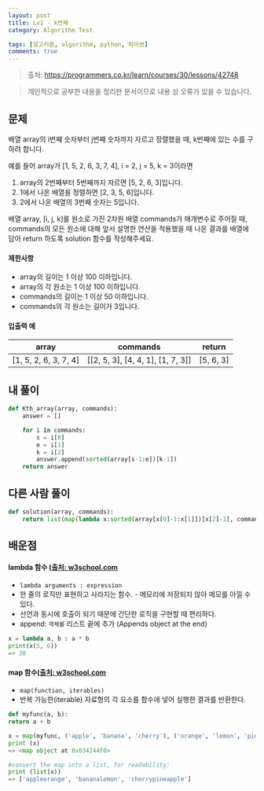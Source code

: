 ```yaml
---
layout: post
title: Lv1 - k번째
category: Algorithm Test

tags: [알고리즘, algorithm, python, 파이썬]
comments: true
---
```

> 출처: https://programmers.co.kr/learn/courses/30/lessons/42748

> 개인적으로 공부한 내용을 정리한 문서이므로 내용 상 오류가 있을 수 있습니다.

## 문제
배열 array의 i번째 숫자부터 j번째 숫자까지 자르고 정렬했을 때, k번째에 있는 수를 구하려 합니다.

예를 들어 array가 [1, 5, 2, 6, 3, 7, 4], i = 2, j = 5, k = 3이라면

1. array의 2번째부터 5번째까지 자르면 [5, 2, 6, 3]입니다.
2. 1에서 나온 배열을 정렬하면 [2, 3, 5, 6]입니다.
3. 2에서 나온 배열의 3번째 숫자는 5입니다.


배열 array, [i, j, k]를 원소로 가진 2차원 배열 commands가 매개변수로 주어질 때, commands의 모든 원소에 대해 앞서 설명한 연산을 적용했을 때 나온 결과를 배열에 담아 return 하도록 solution 함수를 작성해주세요.


#### 제한사항
- array의 길이는 1 이상 100 이하입니다.
- array의 각 원소는 1 이상 100 이하입니다.
- commands의 길이는 1 이상 50 이하입니다.
- commands의 각 원소는 길이가 3입니다.

#### 입출력 예

array | commands | return
-------- |---------  |-----------
[1, 5, 2, 6, 3, 7, 4] | [[2, 5, 3], [4, 4, 1], [1, 7, 3]]  | [5, 6, 3]

## 내 풀이
```python
def Kth_array(array, commands):
    answer = []

    for i in commands:
        s = i[0]
        e = i[1]
        k = i[2]
        answer.append(sorted(array[s-1:e])[k-1])
    return answer
```

## 다른 사람 풀이
```python
def solution(array, commands):
    return list(map(lambda x:sorted(array[x[0]-1:x[1]])[x[2]-1], commands))
```

## 배운점
####  lambda 함수 ([출처: w3school.com](https://www.w3schools.com/python/python_lambda.asp)
- `lambda arguments : expression`
- 한 줄의 로직만 표현하고 사라지는 함수. - 메모리에 저장되지 않아 메모를 아낄 수 있다.
- 선언과 동시에 호출이 되기 때문에 간단한 로직을 구현할 때 편리하다.
- append: `객체를` 리스트 끝에 추가 (Appends object at the end)
```python
x = lambda a, b : a * b
print(x(5, 6))
=> 30
```

#### map 함수([출처: w3school.com](https://www.w3schools.com/python/ref_func_map.asp)
- `map(function, iterables)`
- 반복 가능한(iterable) 자료형의 각 요소를 함수에 넣어 실행한 결과를 반환한다.

```python
def myfunc(a, b):
return a + b

x = map(myfunc, ('apple', 'banana', 'cherry'), ('orange', 'lemon', 'pineapple'))
print (x)
=> <map object at 0x034244F0>

#convert the map into a list, for readability:
print (list(x))
=> ['appleorange', 'bananalemon', 'cherrypineapple']
```

